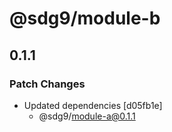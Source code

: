 # @sdg9/module-b

## 0.1.1

### Patch Changes

- Updated dependencies [d05fb1e]
  - @sdg9/module-a@0.1.1
